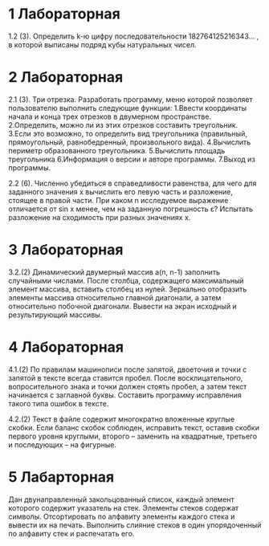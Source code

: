 # 1 Лабораторная
1.2 (3).
Определить k-ю цифру последовательности
182764125216343… ,
в которой выписаны подряд кубы натуральных чисел.

# 2 Лабораторная
2.1 (3).
Три отрезка. Разработать программу, меню которой позволяет
пользователю выполнить следующие функции:
1.Ввести координаты начала и конца трех отрезков в двумерном
пространстве.
2.Определить, можно ли из этих отрезков составить треугольник.
3.Если это возможно, то определить вид треугольника
(правильный, прямоугольный, равнобедренный, произвольного
вида).
4.Вычислить периметр образованного треугольника.
5.Вычислить площадь треугольника
6.Информация о версии и авторе программы.
7.Выход из программы.

2.2 (6).
Численно убедиться в справедливости равенства, для чего для
заданного значения х вычислить его левую часть и разложение,
стоящее в правой части. При каком n исследуемое выражение
отличается от sin x менее, чем на заданную погрешность ε?
Испытать разложение на сходимость при разных значениях х.

# 3 Лабораторная
3.2.(2)
Динамический двумерный массив a(n, n-1) заполнить случайными
числами. После столбца, содержащего максимальный элемент массива,
вставить столбец из нулей. Зеркально отобразить элементы массива
относительно главной диагонали, а затем относительно побочной
диагонали. Вывести на экран исходный и результирующий массивы.

# 4 Лабораторная
4.1.(2)
По правилам машинописи после запятой, двоеточия и точки с
запятой в тексте всегда ставится пробел. После восклицательного,
вопросительного знака и точки должен стоять пробел, а затем текст
начинается с заглавной буквы. Составить программу исправления
такого типа ошибок в тексте.

4.2.(2)
Текст в файле содержит многократно вложенные круглые скобки.
Если баланс скобок соблюден, исправить текст, оставив скобки
первого уровня круглыми, второго – заменить на квадратные,
третьего и последующих – на фигурные.

# 5 Лабарторная 
Дан двунаправленный закольцованный список, каждый элемент
которого содержит указатель на стек. Элементы стеков содержат
символы. Отсортировать по алфавиту элементы каждого стека и
вывести их на печать. Выполнить слияние стеков в один
упорядоченный по алфавиту стек и распечатать его.
